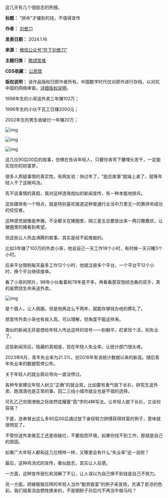 这几天有几个很励志的热搜。




**标题：** “拼命”才赚到的钱，不值得宣传  

**作者：** [刘叁刀](https://chinadigitaltimes.net/space/刘叁刀)  

**发表日期：** 2024.1.16  

**来源：** [微信公众号“在下刘叁刀”](https://web.archive.org/web/20240116160728/https://mp.weixin.qq.com/s/kn761eLkSQn2U377s1ZjIA)  

**主题归类：** [歌颂苦难](https://chinadigitaltimes.net/space/歌颂苦难)  

**CDS收藏：** [公民馆](https://chinadigitaltimes.net/space/%E5%85%AC%E6%B0%91%E9%A6%86)  

**版权说明：** 该作品版权归原作者所有。中国数字时代仅对原作进行存档，以对抗中国的网络审查。[详细版权说明](https://chinadigitaltimes.net/chinese/copyright)。


1998年生的小哥送外卖三年赚102万；


1996年生的小伙干瓦工日赚2000元；


2002年生的男生收破烂一年赚20万；


![img](https://chinadigitaltimes.net/chinese/files/2024/01/post-704218-65a6a9495f37c.png)


![img](https://chinadigitaltimes.net/chinese/files/2024/01/post-704218-65a6a9498cd13.png)


![img](https://chinadigitaltimes.net/chinese/files/2024/01/post-704218-65a6a949bb0bd.png)


这几位90后00后的故事，仿佛在告诉年轻人，只要你肯弯下腰埋头苦干，一定能实现你的财富梦。


很多人质疑事情的真实性。有网友说：快过年了，“励志故事”就端上桌了，就等年轻人干了这碗鸡汤。


先不说事情的真假，我对这样连珠炮似的新闻宣传，有一种本能地排斥。


这些媒体有一个特点，就是特别喜欢报道这种普通行业当中万里无一的靠拼命成功的佼佼者。


这种感觉就像是养猪，不全都关在猪圈里，隔三差五总要放出来一两只撒撒欢，让猪圈里的猪看到希望。


但这些让人热血沸腾的故事，其实是经不起推敲的。


比如3年赚了100万的外卖小哥，他说自己一天工作18个小时，有时候一天只睡3个小时。


后来平台限制每天最多工作12个小时，他就注册多个平台，一个平台干12个小时，换个平台继续接单。


看了小哥的照片，98年小伙看着和78年差不多，再看看那双饱经沧桑的双手，真的是燃烧生命来送外卖。


![img](https://chinadigitaltimes.net/chinese/files/2024/01/post-704218-65a6a94a01f1c.png)


是个狠人，让人佩服。但是他再这么干两年，就能存够钱办他的葬礼了。


想宣传外卖小哥也有收入高，可以理解，但角度不能这样来。


类似的新闻无非是想给年轻人传达这样的信号——别躺平，赶紧找个活，别失业了。


这些新闻背后，隐藏的真相是，现在年轻人失业率，让统计部门很头疼。


2023年6月，青年失业率为21.3%，创2018年有该统计数据以来的新高。随后青年失业率的数据暂停公布。


关于年轻人的就业舆论导向一直没停过。


各种专家建议年轻人树立“正确”的就业观，比如要有勇气脱下长衫，研究生送外卖、跑滴滴也是正常的事，回二三线小城市就业也是不错的选择。


可孔乙己穷困潦倒之际依然炫耀着“茴”字的4种写法，让年轻人脱下长衫，又谈何容易？


于是，连串冒出这么多90后00后通过放下身段努力拼搏获得财富的例子，意味就很明显了。


不管你送外卖做瓦工还是收破烂，不要抱怨环境，如果你找不到工作，那就是自己的原因。


如果广大年轻人都和这几位榜样一样，又哪里会有什么“失业率”这一说呢？


最后，这种鸡汤式的宣传，看似励志，其实让人反感。


一方面，这种宣传弱化和消解了不公，让人误以为自己挣不到钱是自己不努力。


另一方面，把被极致压榨的年轻人当作“勤劳致富”的例子来宣扬，充满了悲凉的色彩。我们祖辈流血牺牲换来的，不是期盼子孙后代不再当牛做马吗？

